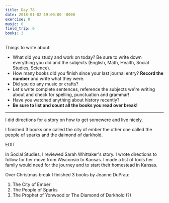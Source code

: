 ```yaml
---
title: Day 78
date: 2018-01-02 19:00:00 -0000
exercise: 0
music: 0
field_trip: 0
books: 3
---
```

Things to write about:

* What did you study and work on today? Be sure to write down everything you did and the subjects (English, Math, Health, Social Studies, Science).
* How many books did you finish since your last journal entry? **Record the number** and write what they were.
* Did you do any music or crafts?
* Let's write complete sentences, reference the subjects we're writing about and check for spelling, punctuation and grammar!
* Have you watched anything about history recently?
* **Be sure to list and count all the books you read over break!**

***

I did directions for a story on how to get somewere and live nicely. 



I finished 3 books one called the city of ember the other one called the people of sparks and the daimond of darkhold.

EDIT

In Social Studies, I reviewed Sarah Whittaker's story. I wrote directions to follow for her move from Wisconsin to Kansas. I made a list of tools her family would need for the journey and to start their homestead in Kansas.

Over Christmas break I finished 3 books by Jeanne DuPrau:

1. The City of Ember
2. The People of Sparks
3. The Prophet of Yonwood or The Diamond of Darkhold (?)
